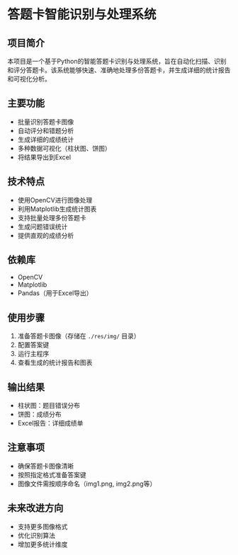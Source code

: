 # 答题卡智能识别与处理系统

## 项目简介
本项目是一个基于Python的智能答题卡识别与处理系统，旨在自动化扫描、识别和评分答题卡。该系统能够快速、准确地处理多份答题卡，并生成详细的统计报告和可视化分析。

## 主要功能
- 批量识别答题卡图像
- 自动评分和错题分析
- 生成详细的成绩统计
- 多种数据可视化（柱状图、饼图）
- 将结果导出到Excel

## 技术特点
- 使用OpenCV进行图像处理
- 利用Matplotlib生成统计图表
- 支持批量处理多份答题卡
- 生成问题错误统计
- 提供直观的成绩分析

## 依赖库
- OpenCV
- Matplotlib
- Pandas（用于Excel导出）

## 使用步骤
1. 准备答题卡图像（存储在 `./res/img/` 目录）
2. 配置答案键
3. 运行主程序
4. 查看生成的统计报告和图表

## 输出结果
- 柱状图：题目错误分布
- 饼图：成绩分布
- Excel报告：详细成绩单

## 注意事项
- 确保答题卡图像清晰
- 按照指定格式准备答案键
- 图像文件需按顺序命名（img1.png, img2.png等）

## 未来改进方向
- 支持更多图像格式
- 优化识别算法
- 增加更多统计维度